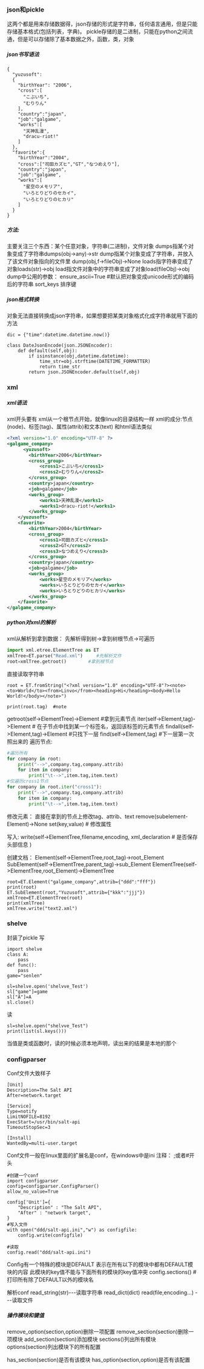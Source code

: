 ### json和pickle
这两个都是用来存储数据得，json存储的形式是字符串，任何语言通用，但是只能存储基本格式(包括列表，字典)。
pickle存储的是二进制，只能在python之间流通，但是可以存储除了基本数据之外，函数，类，对象
##### json书写语法
```
{
  "yuzusoft":
  {
    "birthYear": "2006",
    "cross":[
      "こぶいち",
      "むりりん"
    ],
    "country":"japan",
    "job":"galgame",
    "works":[
      "天神乱漫",
      "dracu-riot!"
    ]
  },
  "favorite":{
    "birthYear":"2004",
    "cross":["司田カズヒ","GT","なつめえり"],
    "country":"japan",
    "job":"galgame",
    "works":[
      "星空のメモリア",
      "いろとりどりのセカイ",
      "いろとりどりのヒカリ"
    ]
  }
}
```

##### 方法:
主要关注三个东西：某个任意对象，字符串(二进制)，文件对象
dumps指某个对象变成了字符串dumps(obj->any)->str
dump指某个对象变成了字符串，并放入了该文件对象指向的文件里 dump(obj,f->fileObj)->None
loads指字符串变成了对象loads(str)->obj
load指文件对象中的字符串变成了对象load(fileObj)->obj
dump中公用的参数：
ensure_ascii=True    #默认把对象变成unicode形式的编码后的字符串
sort_keys           排序键

##### json格式转换
对象无法直接转换成json字符串，如果想要把某类对象格式化成字符串就用下面的方法
```
dic = {"time":datetime.datetime.now()}

class DateJsonEncode(json.JSONEncoder):
    def default(self,obj):
        if isinstance(obj,datetime.datetime):
            time_str=obj.strftime(DATETIME_FORMATTER)
            return time_str
        return json.JSONEncoder.default(self,obj)
```

### xml
##### xml语法
xml开头要有<?xml version="1.0" encoding="UTF-8" ?>
xml从一个根节点开始，就像linux的目录结构一样
xml的成分:节点(node)、标签(tag)、属性(attrib)和文本(text)
和html语法类似
``` xml
<?xml version="1.0" encoding="UTF-8" ?>
<galgame_company>
      <yuzusoft>
        <birthYear>2006</birthYear>
        <cross_group>
            <cross1>こぶいち</cross1>
            <cross2>むりりん</cross2>
        </cross_group>
        <country>japan</country>
        <job>galgame</job>
        <works_group>
            <works1>天神乱漫</works1>
            <works1>dracu-riot!</works1>
        </works_group>
    </yuzusoft>
    <favorite>
        <birthYear>2004</birthYear>
        <cross_group>
            <cross1>司田カズヒ</cross1>
            <cross2>GT</cross2>
            <cross3>なつめえり</cross3>
        </cross_group>
        <country>japan</country>
        <job>galgame</job>
        <works_group>
            <works>星空のメモリア</works>
            <works>いろとりどりのセカイ</works>
            <works>いろとりどりのヒカリ</works>
        </works_group>
    </favorite>
</galgame_company>
```
##### python对xml的解析
xml从解析到拿到数据：
先解析得到树->拿到树根节点->可遍历
``` python
import xml.etree.ElementTree as ET
xmlTree=ET.parse("Read.xml")     #先解析文件
root=xmlTree.getroot()        #拿到根节点
```
直接读取字符串
```
root = ET.fromString("<?xml version="1.0" encoding="UTF-8"?><note><to>World</to><from>Linvo</from><heading>Hi</heading><body>Hello World!</body></note>")

print(root.tag)  #note
```


getroot(self->ElementTree)->Element    #拿到元素节点
iter(self->Element,tag)->Element          # 在子节点中找到某一个标签名，返回该标签的元素节点
findall(self->Element,tag)->Element     #只找下一层
find(self->Element,tag)        #下一层第一次照出来的
遍历节点:
``` python
#遍历所有
for company in root:
    print("-->",company.tag,company.attrib)
    for item in company:
        print("\t-->",item.tag,item.text)
#仅遍历cross1节点
for company in root.iter("cross1"):
    print("-->",company.tag,company.attrib)
    for item in company:
        print("\t-->",item.tag,item.text)
```

修改元素：
直接在拿到的节点上修改tag、attrib、text
remove(subelement-Element)->None
set(key,value)        # 修改属性

写入:
write(self->ElementTree,filename,encoding,
xml_declaration      # 是否保存头部信息
)

创建文档：
Element(self->ElementTree,root_tag)->root_Element
SubElement(self->ElementTree,parent_tag)->sub_Element
ElementTree(self->ElementTree,root_Element)->ElementTree

```
root=ET.Element("galgame_company",attrib={"ddd":"fff"})
print(root)
ET.SubElement(root,"Yuzusoft",attrib={"kkk":"jjj"})
xmlTree=ET.ElementTree(root)
print(xmlTree)
xmlTree.write("text2.xml")
```
### shelve
封装了pickle
写
```
import shelve
class A:
    pass
def func():
    pass
game="senlen"

sl=shelve.open('shelvve_Test')
sl["game"]=game
sl["A"]=A
sl.close()
```
读
```
sl=shelve.open("shelvve_Test")
print(list(sl.keys()))
```

当值是类或函数时，读的时候必须本地声明，读出来的结果是本地的那个
### configparser
Conf文件大致样子
```
[Unit]
Description=The Salt API
After=network.target

[Service]
Type=notify
LimitNOFILE=8192
ExecStart=/usr/bin/salt-api
TimeoutStopSec=3

[Install]
WantedBy=multi-user.target
```

Conf文件一般在linux里面的扩展名是conf，在windows中是ini
注释：
;或者#开头

```
#创建一个conf
import configparser
config=configparser.ConfigParser()
allow_no_value=True

config['Unit']={
    "Description" : "The Salt API",
    "After" : "network target",
}
#写入文件
with open("ddd/salt-api.ini","w") as configfile:
    config.write(configfile)
		
#读取
config.read("ddd/salt-api.ini")
```

Config有一个特殊的模块是DEFAULT
表示在所有以下的模块中都有DEFAULT模块的内容
此模块的key值不能与下面所有的模块的key值冲突
config.sections()   # 打印所有除了DEFAULT以外的模块名

解析conf
read_string(str)---读取字符串
read_dict(dict)
read(file,encoding...)    ---读取文件

##### 操作模块和键值
remove_option(section,option)删除一项配置
remove_section(section)删除一项模块
add_section(section)添加模块
sections()列出所有模块
options(section)列出模块下的所有配置

has_section(section)是否有该模块
has_option(section,option)是否有该配置
